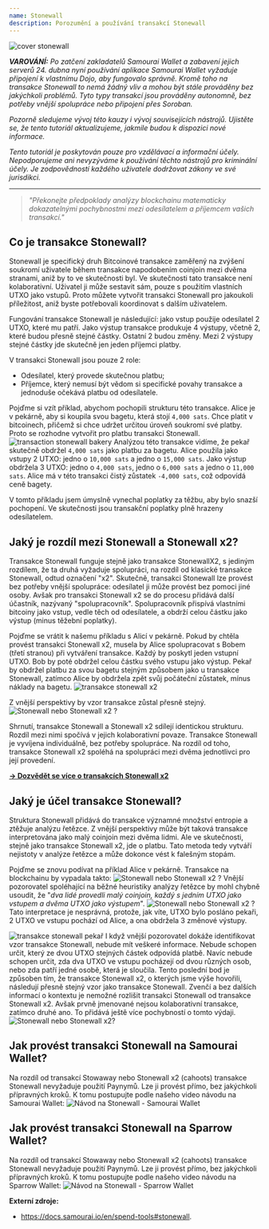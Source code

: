 ```yaml
---
name: Stonewall
description: Porozumění a používání transakcí Stonewall
---
```

![cover stonewall](assets/cover.webp)

***VAROVÁNÍ:** Po zatčení zakladatelů Samourai Wallet a zabavení jejich serverů 24. dubna nyní používání aplikace Samourai Wallet vyžaduje připojení k vlastnímu Dojo, aby fungovalo správně. Kromě toho na transakce Stonewall to nemá žádný vliv a mohou být stále prováděny bez jakýchkoli problémů. Tyto typy transakcí jsou prováděny autonomně, bez potřeby vnější spolupráce nebo připojení přes Soroban.*

_Pozorně sledujeme vývoj této kauzy i vývoj souvisejících nástrojů. Ujistěte se, že tento tutoriál aktualizujeme, jakmile budou k dispozici nové informace._

_Tento tutoriál je poskytován pouze pro vzdělávací a informační účely. Nepodporujeme ani nevyzýváme k používání těchto nástrojů pro kriminální účely. Je zodpovědností každého uživatele dodržovat zákony ve své jurisdikci._

---

> *"Překonejte předpoklady analýzy blockchainu matematicky dokazatelnými pochybnostmi mezi odesílatelem a příjemcem vašich transakcí."*

## Co je transakce Stonewall?
Stonewall je specifický druh Bitcoinové transakce zaměřený na zvýšení soukromí uživatele během transakce napodobením coinjoin mezi dvěma stranami, aniž by to ve skutečnosti byl. Ve skutečnosti tato transakce není kolaborativní. Uživatel ji může sestavit sám, pouze s použitím vlastních UTXO jako vstupů. Proto můžete vytvořit transakci Stonewall pro jakoukoli příležitost, aniž byste potřebovali koordinovat s dalším uživatelem.

Fungování transakce Stonewall je následující: jako vstup použije odesílatel 2 UTXO, které mu patří. Jako výstup transakce produkuje 4 výstupy, včetně 2, které budou přesně stejné částky. Ostatní 2 budou změny. Mezi 2 výstupy stejné částky jde skutečně jen jeden příjemci platby.

V transakci Stonewall jsou pouze 2 role:
- Odesílatel, který provede skutečnou platbu;
- Příjemce, který nemusí být vědom si specifické povahy transakce a jednoduše očekává platbu od odesílatele.

Pojďme si vzít příklad, abychom pochopili strukturu této transakce. Alice je v pekárně, aby si koupila svou bagetu, která stojí `4,000 sats`. Chce platit v bitcoinech, přičemž si chce udržet určitou úroveň soukromí své platby. Proto se rozhodne vytvořit pro platbu transakci Stonewall.
![transaction stonewall bakery](assets/en/1.webp)
Analýzou této transakce vidíme, že pekař skutečně obdržel `4,000 sats` jako platbu za bagetu. Alice použila jako vstupy 2 UTXO: jedno o `10,000 sats` a jedno o `15,000 sats`. Jako výstup obdržela 3 UTXO: jedno o `4,000 sats`, jedno o `6,000 sats` a jedno o `11,000 sats`. Alice má v této transakci čistý zůstatek `-4,000 sats`, což odpovídá ceně bagety.

V tomto příkladu jsem úmyslně vynechal poplatky za těžbu, aby bylo snazší pochopení. Ve skutečnosti jsou transakční poplatky plně hrazeny odesílatelem.

## Jaký je rozdíl mezi Stonewall a Stonewall x2?
Transakce Stonewall funguje stejně jako transakce StonewallX2, s jediným rozdílem, že ta druhá vyžaduje spolupráci, na rozdíl od klasické transakce Stonewall, odtud označení "x2". Skutečně, transakci Stonewall lze provést bez potřeby vnější spolupráce: odesílatel ji může provést bez pomoci jiné osoby. Avšak pro transakci Stonewall x2 se do procesu přidává další účastník, nazývaný "spolupracovník". Spolupracovník přispívá vlastními bitcoiny jako vstup, vedle těch od odesílatele, a obdrží celou částku jako výstup (minus těžební poplatky).

Pojďme se vrátit k našemu příkladu s Alicí v pekárně. Pokud by chtěla provést transakci Stonewall x2, musela by Alice spolupracovat s Bobem (třetí stranou) při vytváření transakce. Každý by poskytl jeden vstupní UTXO. Bob by poté obdržel celou částku svého vstupu jako výstup. Pekař by obdržel platbu za svou bagetu stejným způsobem jako u transakce Stonewall, zatímco Alice by obdržela zpět svůj počáteční zůstatek, mínus náklady na bagetu.
![transakce stonewall x2](assets/en/2.webp)

Z vnější perspektivy by vzor transakce zůstal přesně stejný.
![Stonewall nebo Stonewall x2 ?](assets/en/3.webp)

Shrnutí, transakce Stonewall a Stonewall x2 sdílejí identickou strukturu. Rozdíl mezi nimi spočívá v jejich kolaborativní povaze. Transakce Stonewall je vyvíjena individuálně, bez potřeby spolupráce. Na rozdíl od toho, transakce Stonewall x2 spoléhá na spolupráci mezi dvěma jednotlivci pro její provedení.

[**-> Dozvědět se více o transakcích Stonewall x2**](https://planb.network/tutorials/privacy/on-chain/stonewall-x2-05120280-f6f9-4e14-9fb8-c9e603f73e5b)

## Jaký je účel transakce Stonewall?
Struktura Stonewall přidává do transakce významné množství entropie a ztěžuje analýzu řetězce. Z vnější perspektivy může být taková transakce interpretována jako malý coinjoin mezi dvěma lidmi. Ale ve skutečnosti, stejně jako transakce Stonewall x2, jde o platbu. Tato metoda tedy vytváří nejistoty v analýze řetězce a může dokonce vést k falešným stopám.

Pojďme se znovu podívat na příklad Alice v pekárně. Transakce na blockchainu by vypadala takto:
![Stonewall nebo Stonewall x2 ?](assets/en/4.webp)
Vnější pozorovatel spoléhající na běžné heuristiky analýzy řetězce by mohl chybně usoudit, že "*dva lidé provedli malý coinjoin, každý s jedním UTXO jako vstupem a dvěma UTXO jako výstupem*".
![Stonewall nebo Stonewall x2 ?](assets/en/5.webp)
Tato interpretace je nesprávná, protože, jak víte, UTXO bylo posláno pekaři, 2 UTXO ve vstupu pochází od Alice, a ona obdržela 3 změnové výstupy.

![transakce stonewall pekař](assets/en/1.webp)
I když vnější pozorovatel dokáže identifikovat vzor transakce Stonewall, nebude mít veškeré informace. Nebude schopen určit, který ze dvou UTXO stejných částek odpovídá platbě. Navíc nebude schopen určit, zda dva UTXO ve vstupu pocházejí od dvou různých osob, nebo zda patří jedné osobě, která je sloučila. Tento poslední bod je způsoben tím, že transakce Stonewall x2, o kterých jsme výše hovořili, následují přesně stejný vzor jako transakce Stonewall. Zvenčí a bez dalších informací o kontextu je nemožné rozlišit transakci Stonewall od transakce Stonewall x2. Avšak prvně jmenované nejsou kolaborativní transakce, zatímco druhé ano. To přidává ještě více pochybností o tomto výdaji. ![Stonewall nebo Stonewall x2?](assets/en/3.webp)
## Jak provést transakci Stonewall na Samourai Wallet?
Na rozdíl od transakcí Stowaway nebo Stonewall x2 (cahoots) transakce Stonewall nevyžaduje použití Paynymů. Lze ji provést přímo, bez jakýchkoli přípravných kroků. K tomu postupujte podle našeho video návodu na Samourai Wallet: 
![Návod na Stonewall - Samourai Wallet](https://youtu.be/mlRtZvWGuk0?si=e_lSKJLvybWUna1j)

## Jak provést transakci Stonewall na Sparrow Wallet?
Na rozdíl od transakcí Stowaway nebo Stonewall x2 (cahoots) transakce Stonewall nevyžaduje použití Paynymů. Lze ji provést přímo, bez jakýchkoli přípravných kroků. K tomu postupujte podle našeho video návodu na Sparrow Wallet: 
![Návod na Stonewall - Sparrow Wallet](https://youtu.be/su89ljkV_OI?si=1jNaSJGvECUYe6Or)


**Externí zdroje:**
- https://docs.samourai.io/en/spend-tools#stonewall.